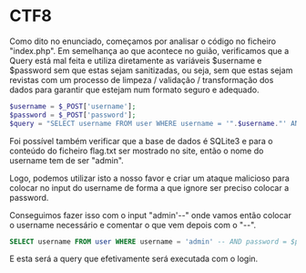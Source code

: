 # CTF8
Como dito no enunciado, começamos por analisar o código no ficheiro "index.php". Em semelhança ao que acontece no guião, verificamos que a Query está mal feita e utiliza diretamente as variáveis $username e $password sem que estas sejam sanitizadas, ou seja, sem que estas sejam revistas com um processo de limpeza / validação / transformação dos dados para garantir que estejam num formato seguro e adequado. <br>

```php
$username = $_POST['username'];
$password = $_POST['password'];
$query = "SELECT username FROM user WHERE username = '".$username."' AND password = '".$password."'";
```

Foi possível também verificar que a base de dados é SQLite3 e para o conteúdo do ficheiro flag.txt ser mostrado no site, então o nome do username tem de ser "admin".

Logo, podemos utilizar isto a nosso favor e criar um ataque malicioso para colocar no input do username de forma a que ignore ser preciso colocar a password.

Conseguimos fazer isso com o input "admin'--" onde vamos então colocar o username necessário e comentar o que vem depois com o "--".

```sql
SELECT username FROM user WHERE username = 'admin' -- AND password = $password
```
E esta será a query que efetivamente será executada com o login. 
